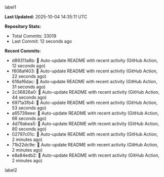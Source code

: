 
label1 
<!-- ACTIVITY_START -->
**Last Updated:** 2025-10-04 14:35:11 UTC

**Repository Stats:**
- Total Commits: 33019
- Last Commit: 12 seconds ago

**Recent Commits:**
- d89311a8b: 🤖 Auto-update README with recent activity (GitHub Action, 12 seconds ago)
- f608af403: 🤖 Auto-update README with recent activity (GitHub Action, 22 seconds ago)
- 616af6dac: 🤖 Auto-update README with recent activity (GitHub Action, 31 seconds ago)
- 2c36826a0: 🤖 Auto-update README with recent activity (GitHub Action, 44 seconds ago)
- 6971a3fb4: 🤖 Auto-update README with recent activity (GitHub Action, 53 seconds ago)
- a65739eee: 🤖 Auto-update README with recent activity (GitHub Action, 66 seconds ago)
- 4d79abea5: 🤖 Auto-update README with recent activity (GitHub Action, 80 seconds ago)
- 02797c01c: 🤖 Auto-update README with recent activity (GitHub Action, 2 minutes ago)
- 71b22dc9e: 🤖 Auto-update README with recent activity (GitHub Action, 2 minutes ago)
- e8a84edb2: 🤖 Auto-update README with recent activity (GitHub Action, 2 minutes ago)
<!-- ACTIVITY_END -->

label2
